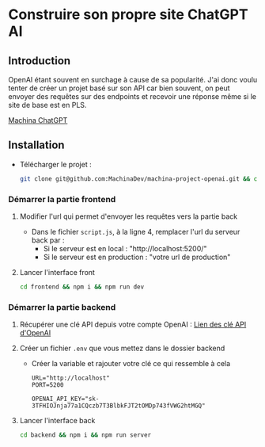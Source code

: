 # Construire son propre site ChatGPT AI

## Introduction

OpenAI étant souvent en surchage à cause de sa popularité.
J'ai donc voulu tenter de créer un projet basé sur son API car bien souvent, on peut envoyer des requêtes sur des endpoints et recevoir une réponse même si le site de base est en PLS.

[Machina ChatGPT](https://machina-project-openai-api.vercel.app/)


## Installation

- Télécharger le projet : 
	```bash
	git clone git@github.com:MachinaDev/machina-project-openai.git && cd machina-project-openai
	```

### Démarrer la partie frontend

1. Modifier l'url qui permet d'envoyer les requêtes vers la partie back
   - Dans le fichier `script.js`, à la ligne 4, remplacer l'url du serveur back par :
     - Si le serveur est en local : "http://localhost:5200/"
     - Si le serveur est en production : "votre url de production"
  
2. Lancer l'interface front
	```bash
	cd frontend && npm i && npm run dev
	```


### Démarrer la partie backend

1. Récupérer une clé API depuis votre compte OpenAI : [Lien des clé API d'OpenAI](https://beta.openai.com/account/api-keys)
2. Créer un fichier `.env` que vous mettez dans le dossier backend
   - Créer la variable et rajouter votre clé ce qui ressemble à cela
		```
		URL="http://localhost"
		PORT=5200

		OPENAI_API_KEY="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"
		```
  
3. Lancer l'interface back
	```bash
	cd backend && npm i && npm run server
	```